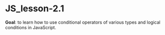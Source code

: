 # JS_lesson-2.1
**Goal**:  to learn how to use conditional operators of various types and logical conditions in JavaScript.
